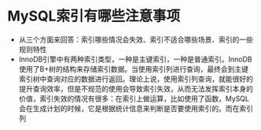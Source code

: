 # MySQL索引有哪些注意事项
- 从三个方面来回答：索引哪些情况会失效、索引不适合哪些场景、索引的一些规则特性
- InnoDB引擎中有两种索引类型，一种是主键索引，一种是普通索引。InnoDB使用了B+树的结构来存储索引数据。当使用索引列进行查询，最终会到主键索引树中查询对应的数据进行返回。理论上说，使用索引列查询，就能很好的提升查询效率，但是不规范的使用会导致索引失效，从而无法发挥索引本身的价值，索引失效的情况有很多：在索引上做运算，比如使用了函数，MySQL会在生成计划的时候，它是根据统计信息来判断是否要使用索引的。而在索引列